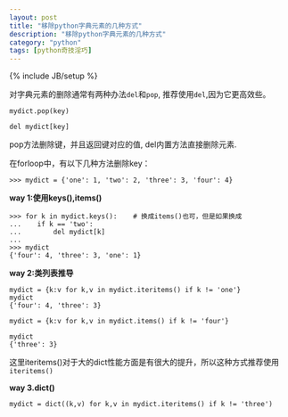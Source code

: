 ```yaml
---
layout: post
title: "移除python字典元素的几种方式"
description: "移除python字典元素的几种方式"
category: "python"
tags: [python奇技淫巧]
---
```

{% include JB/setup %}

<p>对字典元素的删除通常有两种办法<code>del</code>和<code>pop</code>, 推荐使用<code>del</code>,因为它更高效些。</p>

<pre><code>mydict.pop(key)

del mydict[key]
</code></pre>

<p>pop方法删除键，并且返回键对应的值, del内置方法直接删除元素.</p>

<p>在forloop中，有以下几种方法删除key：</p>

<pre><code>&gt;&gt;&gt; mydict = {'one': 1, 'two': 2, 'three': 3, 'four': 4}
</code></pre>

<p><strong>way 1:使用keys(),items()</strong></p>

<pre><code>&gt;&gt;&gt; for k in mydict.keys():    # 换成items()也可，但是如果换成
...    if k == 'two':
...        del mydict[k]
...
&gt;&gt;&gt; mydict
{'four': 4, 'three': 3, 'one': 1}
</code></pre>

<p><strong>way 2:类列表推导</strong></p>

<pre><code>mydict = {k:v for k,v in mydict.iteritems() if k != 'one'}
mydict
{'four': 4, 'three': 3}

mydict = {k:v for k,v in mydict.items() if k != 'four'}

mydict
{'three': 3}
</code></pre>

<p>这里iteritems()对于大的dict性能方面是有很大的提升，所以这种方式推荐使用<code>iteritems()</code></p>

<p><strong>way 3.dict()</strong></p>

<pre><code>mydict = dict((k,v) for k,v in mydict.iteritems() if k != 'three')
</code></pre>
